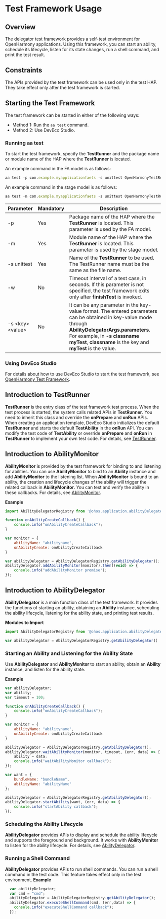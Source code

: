 # Test Framework Usage

## Overview
The delegator test framework provides a self-test environment for OpenHarmony applications. Using this framework, you can start an ability, schedule its lifecycle, listen for its state changes, run a shell command, and print the test result.

## Constraints

The APIs provided by the test framework can be used only in the test HAP. They take effect only after the test framework is started.


## Starting the Test Framework

The test framework can be started in either of the following ways:

- Method 1: Run the `aa test` command.
- Method 2: Use DevEco Studio.

### Running aa test

To start the test framework, specify the **TestRunner** and the package name or module name of the HAP where the **TestRunner** is located.

An example command in the FA model is as follows:

```javascript
aa test -p com.example.myapplicationfaets -s unittest OpenHarmonyTestRunner -s class ActsAbilityTest  -w 20
```

An example command in the stage model is as follows:
```javascript
aa test -m com.example.myapplicationfaets -s unittest OpenHarmonyTestRunner -s class ActsAbilityTest  -w 20
```
| Parameter           | Mandatory| Description                                                    |
| --------------- | -------- | ------------------------------------------------------------ |
| -p              | Yes      | Package name of the HAP where the **TestRunner** is located. This parameter is used by the FA model.             |
| -m              | Yes      | Module name of the HAP where the **TestRunner** is located. This parameter is used by the stage model.           |
| -s unittest     | Yes      | Name of the **TestRunner** to be used. The TestRunner name must be the same as the file name.  |
| -w              | No      | Timeout interval of a test case, in seconds. If this parameter is not specified, the test framework exits only after **finishTest** is invoked.|
| -s \<key>\<value> | No      | It can be any parameter in the key-value format. The entered parameters can be obtained in key-value mode through **AbilityDelegatorArgs.parameters**. For example, in **-s classname myTest**, **classname** is the key and **myTest** is the value.|

### Using DevEco Studio

For details about how to use DevEco Studio to start the test framework, see [OpenHarmony Test Framework](https://developer.harmonyos.com/en/docs/documentation/doc-guides/ohos-openharmony-test-framework-0000001263160453#section1034420367508).

## Introduction to TestRunner

**TestRunner** is the entry class of the test framework test process. When the test process is started, the system calls related APIs in **TestRunner**. You need to inherit this class and override the **onPrepare** and **onRun** APIs. When creating an application template, DevEco Studio initializes the default **TestRunner** and starts the default **TestAbility** in the **onRun** API. You can modify the test code of **TestAbility** or override **onPrepare** and **onRun** in **TestRunner** to implement your own test code. For details, see [TestRunner](../reference/apis/js-apis-testRunner.md).

## Introduction to AbilityMonitor

**AbilityMonitor** is provided by the test framework for binding to and listening for abilities. You can use **AbilityMonitor** to bind to an **Ability** instance and add **AbilityMonitor** to the listening list. When **AbilityMonitor** is bound to an ability, the creation and lifecycle changes of the ability will trigger the related callback in **AbilityMonitor**. You can test and verify the ability in these callbacks. For details, see [AbilityMonitor](../reference/apis/js-apis-application-abilityMonitor.md).

**Example**

```javascript
import AbilityDelegatorRegistry from '@ohos.application.abilityDelegatorRegistry'

function onAbilityCreateCallback() {
    console.info("onAbilityCreateCallback");
}

var monitor = {
    abilityName: "abilityname",
    onAbilityCreate: onAbilityCreateCallback
}

var abilityDelegator = AbilityDelegatorRegistry.getAbilityDelegator();
abilityDelegator.addAbilityMonitor(monitor).then((void) => {
    console.info("addAbilityMonitor promise");
});
```

## Introduction to AbilityDelegator

**AbilityDelegator** is a main function class of the test framework. It provides the functions of starting an ability, obtaining an **Ability** instance, scheduling the ability lifecycle, listening for the ability state, and printing test results.

**Modules to Import**

```javascript
import AbilityDelegatorRegistry from '@ohos.application.abilityDelegatorRegistry'
```

```javascript
var abilityDelegator = AbilityDelegatorRegistry.getAbilityDelegator()
```

### Starting an Ability and Listening for the Ability State

Use **AbilityDelegator** and **AbilityMonitor** to start an ability, obtain an **Ability** instance, and listen for the ability state.

**Example**

```javascript
var abilityDelegator;
var ability;
var timeout = 100;

function onAbilityCreateCallback() {
    console.info("onAbilityCreateCallback");
}

var monitor = {
    abilityName: "abilityname",
    onAbilityCreate: onAbilityCreateCallback
}

abilityDelegator = AbilityDelegatorRegistry.getAbilityDelegator();
abilityDelegator.waitAbilityMonitor(monitor, timeout, (err, data) => {
    ability = data;
    console.info("waitAbilityMonitor callback");
});

var want = {
    bundleName: "bundleName",
    abilityName: "abilityName"
};

abilityDelegator = AbilityDelegatorRegistry.getAbilityDelegator();
abilityDelegator.startAbility(want, (err, data) => {
    console.info("startAbility callback");
});
```

### Scheduling the Ability Lifecycle

**AbilityDelegator** provides APIs to display and schedule the ability lifecycle and supports the foreground and background. It works with **AbilityMonitor** to listen for the ability lifecycle. For details, see [AbilityDelegator](../reference/apis/js-apis-application-abilityDelegator.md).

### Running a Shell Command

**AbilityDelegator** provides APIs to run shell commands. You can run a shell command in the test code. This feature takes effect only in the test environment.
**Example**

```javascript
  var abilityDelegator;
  var cmd = "cmd";
  abilityDelegator = AbilityDelegatorRegistry.getAbilityDelegator();
  abilityDelegator.executeShellCommand(cmd, (err,data) => {
    console.info("executeShellCommand callback");
  });
```
